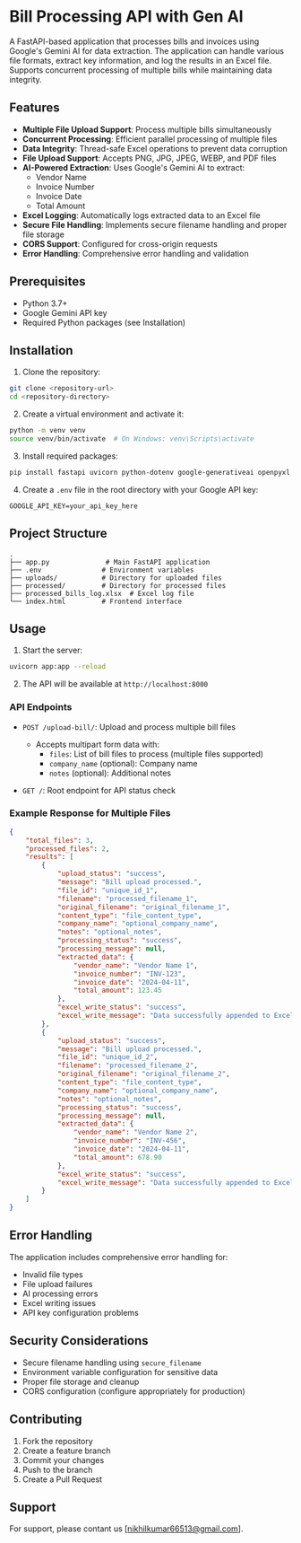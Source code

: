 # Bill Processing API with Gen AI

A FastAPI-based application that processes bills and invoices using Google's Gemini AI for data extraction. The application can handle various file formats, extract key information, and log the results in an Excel file. Supports concurrent processing of multiple bills while maintaining data integrity.

## Features

- **Multiple File Upload Support**: Process multiple bills simultaneously
- **Concurrent Processing**: Efficient parallel processing of multiple files
- **Data Integrity**: Thread-safe Excel operations to prevent data corruption
- **File Upload Support**: Accepts PNG, JPG, JPEG, WEBP, and PDF files
- **AI-Powered Extraction**: Uses Google's Gemini AI to extract:
  - Vendor Name
  - Invoice Number
  - Invoice Date
  - Total Amount
- **Excel Logging**: Automatically logs extracted data to an Excel file
- **Secure File Handling**: Implements secure filename handling and proper file storage
- **CORS Support**: Configured for cross-origin requests
- **Error Handling**: Comprehensive error handling and validation

## Prerequisites

- Python 3.7+
- Google Gemini API key
- Required Python packages (see Installation)

## Installation

1. Clone the repository:
```bash
git clone <repository-url>
cd <repository-directory>
```

2. Create a virtual environment and activate it:
```bash
python -m venv venv
source venv/bin/activate  # On Windows: venv\Scripts\activate
```

3. Install required packages:
```bash
pip install fastapi uvicorn python-dotenv google-generativeai openpyxl pillow werkzeug
```

4. Create a `.env` file in the root directory with your Google API key:
```
GOOGLE_API_KEY=your_api_key_here
```

## Project Structure

```
.
├── app.py              # Main FastAPI application
├── .env               # Environment variables
├── uploads/           # Directory for uploaded files
├── processed/         # Directory for processed files
├── processed_bills_log.xlsx  # Excel log file
└── index.html         # Frontend interface
```

## Usage

1. Start the server:
```bash
uvicorn app:app --reload
```

2. The API will be available at `http://localhost:8000`

### API Endpoints

- `POST /upload-bill/`: Upload and process multiple bill files
  - Accepts multipart form data with:
    - `files`: List of bill files to process (multiple files supported)
    - `company_name` (optional): Company name
    - `notes` (optional): Additional notes

- `GET /`: Root endpoint for API status check

### Example Response for Multiple Files

```json
{
    "total_files": 3,
    "processed_files": 2,
    "results": [
        {
            "upload_status": "success",
            "message": "Bill upload processed.",
            "file_id": "unique_id_1",
            "filename": "processed_filename_1",
            "original_filename": "original_filename_1",
            "content_type": "file_content_type",
            "company_name": "optional_company_name",
            "notes": "optional_notes",
            "processing_status": "success",
            "processing_message": null,
            "extracted_data": {
                "vendor_name": "Vendor Name 1",
                "invoice_number": "INV-123",
                "invoice_date": "2024-04-11",
                "total_amount": 123.45
            },
            "excel_write_status": "success",
            "excel_write_message": "Data successfully appended to Excel."
        },
        {
            "upload_status": "success",
            "message": "Bill upload processed.",
            "file_id": "unique_id_2",
            "filename": "processed_filename_2",
            "original_filename": "original_filename_2",
            "content_type": "file_content_type",
            "company_name": "optional_company_name",
            "notes": "optional_notes",
            "processing_status": "success",
            "processing_message": null,
            "extracted_data": {
                "vendor_name": "Vendor Name 2",
                "invoice_number": "INV-456",
                "invoice_date": "2024-04-11",
                "total_amount": 678.90
            },
            "excel_write_status": "success",
            "excel_write_message": "Data successfully appended to Excel."
        }
    ]
}
```

## Error Handling

The application includes comprehensive error handling for:
- Invalid file types
- File upload failures
- AI processing errors
- Excel writing issues
- API key configuration problems

## Security Considerations

- Secure filename handling using `secure_filename`
- Environment variable configuration for sensitive data
- Proper file storage and cleanup
- CORS configuration (configure appropriately for production)

## Contributing

1. Fork the repository
2. Create a feature branch
3. Commit your changes
4. Push to the branch
5. Create a Pull Request

## Support

For support, please contant us [nikhilkumar66513@gmail.com].
